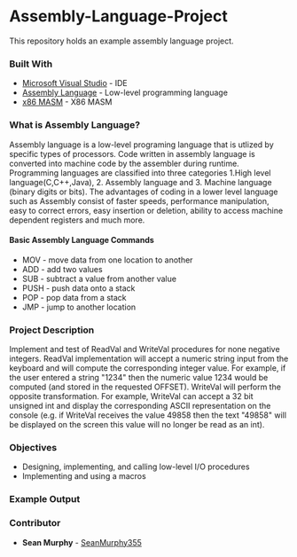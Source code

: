 # Assembly-Language-Project
This repository holds an example assembly language project.

### Built With
* [Microsoft Visual Studio](https://visualstudio.microsoft.com/pl/) - IDE
* [Assembly Language](https://en.wikipedia.org/wiki/Assembly_language) - Low-level programming language
* [x86 MASM](https://en.wikipedia.org/wiki/Microsoft_Macro_Assembler) - X86 MASM

### What is Assembly Language?
Assembly language is a low-level programing language that is utlized by specific types of processors. Code written in assembly language is converted into machine code by the assembler during runtime. Programming languages are classified into three categories 1.High level language(C,C++,Java), 2. Assembly language and 3. Machine language (binary digits or bits). The advantages of coding in a lower level language such as Assembly consist of faster speeds, performance manipulation, easy to correct errors, easy insertion or deletion, ability to access machine dependent registers and much more.

#### Basic Assembly Language Commands

* MOV - move data from one location to another
* ADD - add two values
* SUB - subtract a value from another value
* PUSH - push data onto a stack
* POP - pop data from a stack
* JMP - jump to another location


### Project Description
Implement and test of ReadVal and WriteVal procedures for none negative integers. ReadVal implementation will accept a numeric string input from the keyboard and will compute the corresponding integer value. For example, if the user entered a string "1234" then the numeric value 1234 would be computed (and stored in the requested OFFSET). WriteVal will perform the opposite transformation. For example, WriteVal can accept a 32 bit unsigned int and display the corresponding ASCII representation on the console (e.g. if WriteVal receives the value 49858 then the text "49858" will be displayed on the screen this value will no longer be read as an int).

### Objectives
* Designing, implementing, and calling low-level I/O procedures
* Implementing and using a macros


### Example Output


### Contributor

* **Sean Murphy** - [SeanMurphy355](https://github.com/Seanmurphy355)

##
